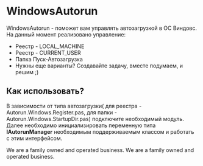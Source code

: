 # WindowsAutorun

WindowsAutorun - поможет вам управлять автозагрузкой в ОС Виндовс. На данный момент реализовано управление:
 - Реестр - LOCAL_MACHINE
 - Реестр - CURRENT_USER
 - Папка Пуск-Автозагрузка
 - Нужны еще варианты? Создавайте задачу, вместе подумаем, и решим ;)
 
## Как использовать?
В зависимости от типа автозагрузки( для реестра - Autorun.Windows.Register.pas, для папки - Autorun.Windows.StartupDir.pas) подключите необходимый модуль. Далее необходимо инициализировать переменную типа **IAutorunManager** необходимым поддерживаемым классом и работать с этим интерфейсом. 

We are a family owned and operated business.
We are a family owned and operated business.
